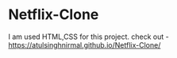 # Netflix-Clone
I am used HTML,CSS for this project.
 check out - https://atulsinghnirmal.github.io/Netflix-Clone/


